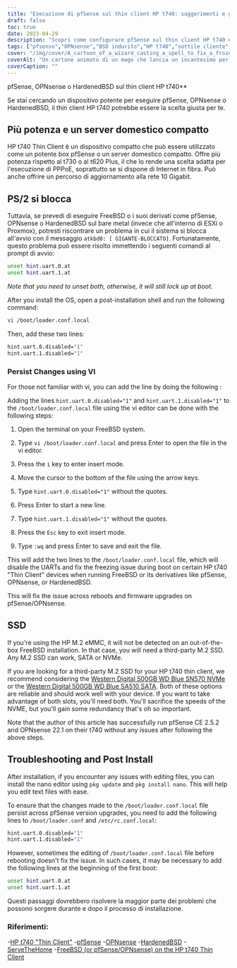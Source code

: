 ```yaml
---
title: "Esecuzione di pfSense sul thin client HP t740: suggerimenti e guida alla risoluzione dei problemi"
draft: false
toc: true
date: 2023-04-29
description: "Scopri come configurare pfSense sul thin client HP t740 e come risolvere potenziali problemi come il blocco e i problemi di rilevamento SSD."
tags: ["pfsenso","OPNsense","BSD indurito","HP t740","sottile cliente","server domestico","PPPoE","FreeBSD","richiesta di avvio","loader.conf.local", "editor nano","Rilevamento SSD","SSD M.2","Digitale occidentale","Risoluzione dei problemi","post installazione","UART","ESXi","Proxmox"]
cover: "/img/cover/A_cartoon_of_a_wizard_casting_a_spell_to_fix_a_frozen_computer.png"
coverAlt: "Un cartone animato di un mago che lancia un incantesimo per riparare un computer bloccato, con un fumetto che dice Problema risolto"
coverCaption: ""
---
```

 pfSense, OPNsense o HardenedBSD sul thin client HP t740**

Se stai cercando un dispositivo potente per eseguire pfSense, OPNsense o HardenedBSD, il thin client HP t740 potrebbe essere la scelta giusta per te.

## Più potenza e un server domestico compatto

HP t740 Thin Client è un dispositivo compatto che può essere utilizzato come un potente box pfSense o un server domestico compatto. Offre più potenza rispetto al t730 o al t620 Plus, il che lo rende una scelta adatta per l'esecuzione di PPPoE, soprattutto se si dispone di Internet in fibra. Può anche offrire un percorso di aggiornamento alla rete 10 Gigabit.

## PS/2 si blocca

Tuttavia, se prevedi di eseguire FreeBSD o i suoi derivati come pfSense, OPNsense o HardenedBSD sul bare metal (invece che all'interno di ESXi o Proxmox), potresti riscontrare un problema in cui il sistema si blocca all'avvio con il messaggio `atkbd0: [ GIGANTE-BLOCCATO]`. Fortunatamente, questo problema può essere risolto immettendo i seguenti comandi al prompt di avvio:

```bash
unset hint.uart.0.at
unset hint.uart.1.at
```

*Note that you need to unset both, otherwise, it will still lock up at boot.*

After you install the OS, open a post-installation shell and run the following command:

```bash
vi /boot/loader.conf.local
```
Then, add these two lines:
```bash
hint.uart.0.disabled="1"
hint.uart.1.disabled="1"
```

### Persist Changes using VI
For those not familiar with vi, you can add the line by doing the following :

Adding the lines `hint.uart.0.disabled="1"` and `hint.uart.1.disabled="1"` to the `/boot/loader.conf.local` file using the vi editor can be done with the following steps:

1. Open the terminal on your FreeBSD system.

2. Type `vi /boot/loader.conf.local` and press Enter to open the file in the vi editor.

3. Press the `i` key to enter insert mode.

4. Move the cursor to the bottom of the file using the arrow keys.

5. Type `hint.uart.0.disabled="1"` without the quotes.

6. Press Enter to start a new line.

7. Type `hint.uart.1.disabled="1"` without the quotes.

8. Press the `Esc` key to exit insert mode.

9. Type `:wq` and press Enter to save and exit the file.

This will add the two lines to the `/boot/loader.conf.local` file, which will disable the UARTs and fix the freezing issue during boot on certain HP t740 "Thin Client" devices when running FreeBSD or its derivatives like pfSense, OPNsense, or HardenedBSD.

This will fix the issue across reboots and firmware upgrades on pfSense/OPNsense. 

## SSD

If you're using the HP M.2 eMMC, it will not be detected on an out-of-the-box FreeBSD installation. In that case, you will need a third-party M.2 SSD. Any M.2 SSD can work, SATA or NVMe. 

If you are looking for a third-party M.2 SSD for your HP t740 thin client, we recommend considering the [Western Digital 500GB WD Blue SN570 NVMe](https://amzn.to/44bFCBk) or the [Western Digital 500GB WD Blue SA510 SATA](https://amzn.to/3AEbd0V). Both of these options are reliable and should work well with your device. If you want to take advantage of both slots, you'll need both. You'll sacrifice the speeds of the NVME, but you'll gain some redundancy that's oh so important.

Note that the author of this article has successfully run pfSense CE 2.5.2 and OPNsense 22.1 on their t740 without any issues after following the above steps. 

## Troubleshooting and Post Install

After installation, if you encounter any issues with editing files, you can install the nano editor using `pkg update` and `pkg install nano`. This will help you edit text files with ease.

To ensure that the changes made to the `/boot/loader.conf.local` file persist across pfSense version upgrades, you need to add the following lines to `/boot/loader.conf` and `/etc/rc.conf.local`: 
```bash
hint.uart.0.disabled="1"
hint.uart.1.disabled="1"
```

However, sometimes the editing of `/boot/loader.conf.local` file before rebooting doesn't fix the issue. In such cases, it may be necessary to add the following lines at the beginning of the first boot:

```bash
unset hint.uart.0.at
unset hint.uart.1.at
```

Questi passaggi dovrebbero risolvere la maggior parte dei problemi che possono sorgere durante e dopo il processo di installazione.

### Riferimenti:
-[HP t740 "Thin Client"](https://www8.hp.com/us/en/thin-clients/t740.html)
-[pfSense](https://www.pfsense.org/)
-[OPNsense](https://opnsense.org/)
-[HardenedBSD](https://hardenedbsd.org/)
-[ServeTheHome](https://www.servethehome.com/hp-t740-thin-client-review/)
-[FreeBSD (or pfSense/OPNsense) on the HP t740 Thin Client](https://www.neelc.org/posts/hp-t740-freebsd/)